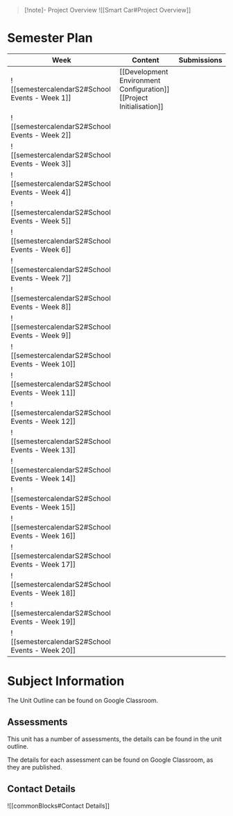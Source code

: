 > [!note]- Project Overview
> ![[Smart Car#Project Overview]]


# Semester Plan


| Week                                            | Content                                                                 | Submissions |
| ----------------------------------------------- | ----------------------------------------------------------------------- | ----------- |
| ![[semestercalendarS2#School Events - Week 1]]  | [[Development Environment Configuration]]<br>[[Project Initialisation]] |             |
| ![[semestercalendarS2#School Events - Week 2]]  |                                                                         |             |
| ![[semestercalendarS2#School Events - Week 3]]  |                                                                         |             |
| ![[semestercalendarS2#School Events - Week 4]]  |                                                                         |             |
| ![[semestercalendarS2#School Events - Week 5]]  |                                                                         |             |
| ![[semestercalendarS2#School Events - Week 6]]  |                                                                         |             |
| ![[semestercalendarS2#School Events - Week 7]]  |                                                                         |             |
| ![[semestercalendarS2#School Events - Week 8]]  |                                                                         |             |
| ![[semestercalendarS2#School Events - Week 9]]  |                                                                         |             |
| ![[semestercalendarS2#School Events - Week 10]] |                                                                         |             |
| ![[semestercalendarS2#School Events - Week 11]] |                                                                         |             |
| ![[semestercalendarS2#School Events - Week 12]] |                                                                         |             |
| ![[semestercalendarS2#School Events - Week 13]] |                                                                         |             |
| ![[semestercalendarS2#School Events - Week 14]] |                                                                         |             |
| ![[semestercalendarS2#School Events - Week 15]] |                                                                         |             |
| ![[semestercalendarS2#School Events - Week 16]] |                                                                         |             |
| ![[semestercalendarS2#School Events - Week 17]] |                                                                         |             |
| ![[semestercalendarS2#School Events - Week 18]] |                                                                         |             |
| ![[semestercalendarS2#School Events - Week 19]] |                                                                         |             |
| ![[semestercalendarS2#School Events - Week 20]] |                                                                         |             |

# Subject Information

The Unit Outline can be found on Google Classroom.

## Assessments

This unit has a number of assessments, the details can be found in the unit outline.

The details for each assessment can be found on Google Classroom, as they are published.

## Contact Details

![[commonBlocks#Contact Details]]
